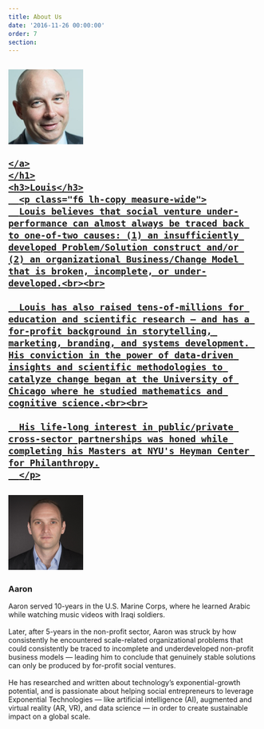 ```yaml
---
title: About Us
date: '2016-11-26 00:00:00'
order: 7
section:
---
```

<article class="cf">

  <div class="fl w-100 w-50-ns bg-white tc">

  <div class="pa3 pa1-ns">
    <h1>
    <a href="https://www.linkedin.com/in/louissongster" target="_blank" >
    <img src="/uploads/louis-test.jpg" height="150px" class="br-100">

    </a>
    </h1>
    <h3>Louis</h3>
      <p class="f6 lh-copy measure-wide">
      Louis believes that social venture under-performance can almost always be traced back to one-of-two causes: (1) an insufficiently developed Problem/Solution construct and/or (2) an organizational Business/Change Model that is broken, incomplete, or under-developed.<br><br>

      Louis has also raised tens-of-millions for education and scientific research — and has a for-profit background in storytelling, marketing, branding, and systems development. His conviction in the power of data-driven insights and scientific methodologies to catalyze change began at the University of Chicago where he studied mathematics and cognitive science.<br><br>

      His life-long interest in public/private cross-sector partnerships was honed while completing his Masters at NYU's Heyman Center for Philanthropy.
      </p>
  </div>

  </div>
  <div class="fl w-100 w-50-ns bg-white tc">

  <div class="pa3 pa1-ns">
    <h1>
    <a href="https://www.linkedin.com/in/aaronergreen" target="_blank">
    <img src="/uploads/aaroningrid-crop.jpeg" height="150px" class="br-100">
    </a>
    </h1>
    <h3>Aaron</h3>
      <p class="f6 lh-copy measure-wide" >
      Aaron served 10-years in the U.S. Marine Corps, where he learned Arabic while watching music videos with Iraqi soldiers.<br><br>
      Later, after 5-years in the non-profit sector, Aaron was struck by how consistently he encountered scale-related organizational problems that could consistently be traced to incomplete and underdeveloped non-profit business models — leading him to conclude that genuinely stable solutions can only be produced by for-profit social ventures.<br><br>
      He has researched and written about technology’s exponential-growth potential, and is passionate about helping social entrepreneurs to leverage Exponential Technologies — like artificial intelligence (AI), augmented and virtual reality (AR, VR), and data science — in order to create sustainable impact on a global scale.
      </p>
  </div>
  </div>

</article>
